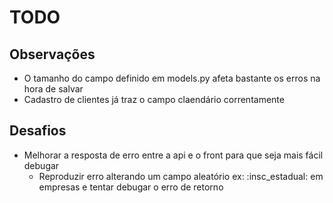 # TODO

## Observações

- O tamanho do campo definido em models.py afeta bastante os erros na hora de salvar
- Cadastro de clientes já traz o campo claendário correntamente

## Desafios

- Melhorar a resposta de erro entre a api e o front para que seja mais fácil debugar
  - Reproduzir erro alterando um campo aleatório ex: :insc_estadual: em empresas e tentar debugar o erro de retorno
